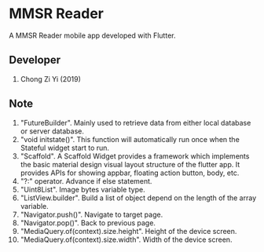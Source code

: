 # MMSR Reader

A MMSR Reader mobile app developed with Flutter.

## Developer
1. Chong Zi Yi (2019)

## Note
1. "FutureBuilder<List>". Mainly used to retrieve data from either local database or server database.
2. "void initstate()". This function will automatically run once when the Stateful widget start to run.
3. "Scaffold". A Scaffold Widget provides a framework which implements the basic material design visual layout structure of the flutter app. It provides APIs for showing appbar, floating action button, body, etc.
4. "?:" operator. Advance if else statement.
5. "Uint8List". Image bytes variable type.
6. "ListView.builder". Build a list of object depend on the length of the array variable.
7. "Navigator.push()". Navigate to target page.
8. "Navigator.pop()". Back to previous page.
9. "MediaQuery.of(context).size.height". Height of the device screen.
10. "MediaQuery.of(context).size.width". Width of the device screen.
